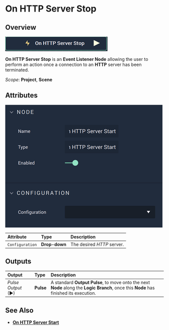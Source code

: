 # On HTTP Server Stop

## Overview

![The On HTTP Server Stop Node.](../../../../.gitbook/assets/onhttpserverstopnode.png)

**On HTTP Server Stop** is an **Event Listener Node** allowing the user to perform an action once a connection to an **HTTP** server has been terminated.

*Scope*: **Project**, **Scene**

## Attributes

![The On HTTP Server Stop Node Attributes.](../../../../.gitbook/assets/onhttpserverstartattributes.png)

| Attribute | Type | Description |
| :--- | :--- | :--- |
| `Configuration` | **Drop-down** | The desired _HTTP_ server. |

## Outputs

| Output | Type | Description |
| :--- | :--- | :--- |
| _Pulse Output_ \(►\) | **Pulse** | A standard **Output Pulse**, to move onto the next **Node** along the **Logic Branch**, once this **Node** has finished its execution. |

## See Also

* [**On HTTP Server Start**](onhttpserverstart.md)

